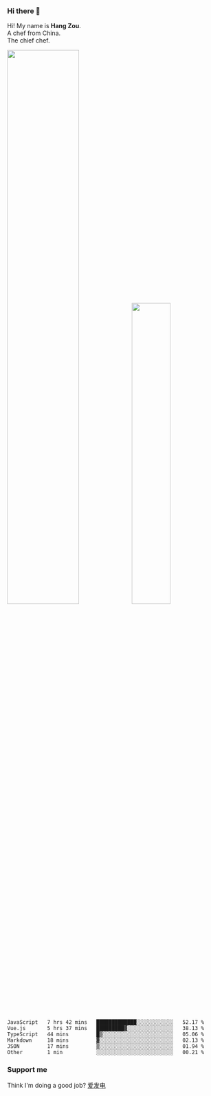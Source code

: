 ### Hi there 👋

Hi! My name is **Hang Zou**.  
A chef from China.  
The chief chef.

<img align="" width="57.5%" src="https://github-readme-stats.vercel.app/api?username=zouhangwithsweet&hide_title=true&hide_border=true&show_icons=true&include_all_commits=true&line_height=21" /><img align="" width="42.4%" src="https://github-readme-stats.vercel.app/api/top-langs/?username=zouhangwithsweet&hide_title=true&hide_border=true&layout=compact" />

<!--START_SECTION:waka-->

```text
JavaScript   7 hrs 42 mins   █████████████░░░░░░░░░░░░   52.17 %
Vue.js       5 hrs 37 mins   █████████▓░░░░░░░░░░░░░░░   38.13 %
TypeScript   44 mins         █▒░░░░░░░░░░░░░░░░░░░░░░░   05.06 %
Markdown     18 mins         ▓░░░░░░░░░░░░░░░░░░░░░░░░   02.13 %
JSON         17 mins         ▒░░░░░░░░░░░░░░░░░░░░░░░░   01.94 %
Other        1 min           ░░░░░░░░░░░░░░░░░░░░░░░░░   00.21 %
```

<!--END_SECTION:waka-->

### Support me

Think I'm doing a good job? [爱发电](https://afdian.net/@zouhangsweet)
